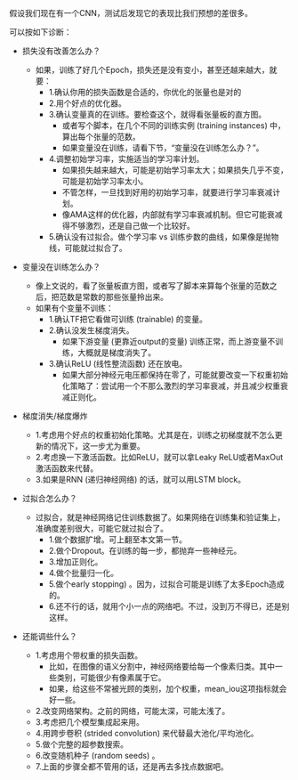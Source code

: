 


假设我们现在有一个CNN，测试后发现它的表现比我们预想的差很多。

可以按如下诊断：

- 损失没有改善怎么办？
  - 如果，训练了好几个Epoch，损失还是没有变小，甚至还越来越大，就要：
    - 1.确认你用的损失函数是合适的，你优化的张量也是对的
    - 2.用个好点的优化器。
    - 3.确认变量真的在训练。要检查这个，就得看张量板的直方图。
      - 或者写个脚本，在几个不同的训练实例 (training instances) 中，算出每个张量的范数。
      - 如果变量没在训练，请看下节，“变量没在训练怎么办？”。
    - 4.调整初始学习率，实施适当的学习率计划。
      - 如果损失越来越大，可能是初始学习率太大；如果损失几乎不变，可能是初始学习率太小。
      - 不管怎样，一旦找到好用的初始学习率，就要进行学习率衰减计划。
      - 像AMA这样的优化器，内部就有学习率衰减机制。但它可能衰减得不够激烈，还是自己做一个比较好。
    - 5.确认没有过拟合。做个学习率 vs 训练步数的曲线，如果像是抛物线，可能就过拟合了。
- 变量没在训练怎么办？
  - 像上文说的，看了张量板直方图，或者写了脚本来算每个张量的范数之后，把范数是常数的那些张量拎出来。
  - 如果有个变量不训练：
    - 1.确认TF把它看做可训练 (trainable) 的变量。
    - 2.确认没发生梯度消失。
      - 如果下游变量 (更靠近output的变量) 训练正常，而上游变量不训练，大概就是梯度消失了。
    - 3.确认ReLU (线性整流函数) 还在放电。
      - 如果大部分神经元电压都保持在零了，可能就要改变一下权重初始化策略了：尝试用一个不那么激烈的学习率衰减，并且减少权重衰减正则化。
- 梯度消失/梯度爆炸
  - 1.考虑用个好点的权重初始化策略。尤其是在，训练之初梯度就不怎么更新的情况下，这一步尤为重要。
  - 2.考虑换一下激活函数。比如ReLU，就可以拿Leaky ReLU或者MaxOut激活函数来代替。
  - 3.如果是RNN (递归神经网络) 的话，就可以用LSTM block。

- 过拟合怎么办？
  - 过拟合，就是神经网络记住训练数据了。如果网络在训练集和验证集上，准确度差别很大，可能它就过拟合了。
    - 1.做个数据扩增。可上翻至本文第一节。
    - 2.做个Dropout。在训练的每一步，都抛弃一些神经元。
    - 3.增加正则化。
    - 4.做个批量归一化。
    - 5.做个early stopping) 。因为，过拟合可能是训练了太多Epoch造成的。
    - 6.还不行的话，就用个小一点的网络吧。不过，没到万不得已，还是别这样。

- 还能调些什么？
  - 1.考虑用个带权重的损失函数。
    - 比如，在图像的语义分割中，神经网络要给每一个像素归类。其中一些类别，可能很少有像素属于它。
    - 如果，给这些不常被光顾的类别，加个权重，mean_iou这项指标就会好一些。
  - 2.改变网络架构。之前的网络，可能太深，可能太浅了。
  - 3.考虑把几个模型集成起来用。
  - 4.用跨步卷积 (strided convolution) 来代替最大池化/平均池化。
  - 5.做个完整的超参数搜索。
  - 6.改变随机种子 (random seeds) 。
  - 7.上面的步骤全都不管用的话，还是再去多找点数据吧。


